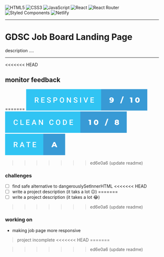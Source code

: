 ![HTML5](https://img.shields.io/badge/html5-%23E34F26.svg?style=for-the-badge&logo=html5&logoColor=white)
![CSS3](https://img.shields.io/badge/css3-%231572B6.svg?style=for-the-badge&logo=css3&logoColor=white)
![JavaScript](https://img.shields.io/badge/javascript-%23323330.svg?style=for-the-badge&logo=javascript&logoColor=%23F7DF1E)
![React](https://img.shields.io/badge/react-%2320232a.svg?style=for-the-badge&logo=react&logoColor=%2361DAFB)
![React Router](https://img.shields.io/badge/React_Router-CA4245?style=for-the-badge&logo=react-router&logoColor=white)
![Styled Components](https://img.shields.io/badge/styled--components-DB7093?style=for-the-badge&logo=styled-components&logoColor=white)
![Netlify](https://img.shields.io/badge/netlify-%23000000.svg?style=for-the-badge&logo=netlify&logoColor=#00C7B7)

--------------------

# GDSC Job Board Landing Page
description ....

--------------------
<<<<<<< HEAD

## monitor feedback
<!-- ![image](https://drive.google.com/file/d/10esUV0hQYnlW7TLIhVgKUbtZkyVqLXW5/preview) -->
=======
![clean-code](/relative/responsive-9-_-10.svg)
![clean-code](/relative/clean-code-10-_-8.svg)
![clean-code](/relative/rate-a.svg)
>>>>>>> ed6e0a6 (update readme)


### challenges 
- [ ] find safe alternative to dangerouslySetInnerHTML
<<<<<<< HEAD
- [ ] write a project description (it taks a lot 😐) 
=======
- [ ] write a project description (it takes a lot 😂)
>>>>>>> ed6e0a6 (update readme)

### working on
- making job page more responsive

> project incomplete
<<<<<<< HEAD
=======

>>>>>>> ed6e0a6 (update readme)

